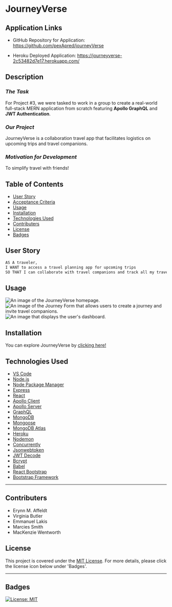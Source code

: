 # JourneyVerse


## Application Links

* GitHub Repository for Application: https://github.com/pexApred/journeyVerse

* Heroku Deployed Application: https://journeyverse-2c53482d7e17.herokuapp.com/


## Description

### *The Task*

For Project #3, we were tasked to work in a group to create a real-world full-stack MERN application from scratch featuring **Apollo GraphQL** and **JWT Authentication**.

### *Our Project*

JourneyVerse is a collaboration travel app that facilitates logistics on upcoming trips and travel companions.

### *Motivation for Development*

To simplify travel with friends!


## Table of Contents 

- [User Story](#user-story)
- [Acceptance Criteria](#acceptance-criteria)
- [Usage](#usage)
- [Installation](#installation)
- [Technologies Used](#technologies-used)
- [Contributers](#contributers)
- [License](#license)
- [Badges](#badges)


## User Story

```md
AS A traveler, 
I WANT to access a travel planning app for upcoming trips
SO THAT I can collaborate with travel companions and track all my travel details in one place
```

## Usage

![An image of the JourneyVerse homepage.](./assets/images/.png)
![An image of the Journey Form that allows users to create a journey and invite travel companions.](./assets/images/.png)
![An image that displays the user's dashboard.](./assets/images/.png)


## Installation

You can explore JourneyVerse by [clicking here!](https://journeyverse-2c53482d7e17.herokuapp.com/) 


## Technologies Used

* [VS Code](https://code.visualstudio.com/)
* [Node.js](https://nodejs.org/en)
* [Node Package Manager](https://www.npmjs.com/)
* [Express](https://expressjs.com/)
* [React](https://react.dev/)
* [Apollo Client](https://www.apollographql.com/docs/react/)
* [Apollo Server](https://www.apollographql.com/docs/apollo-server/)
* [GraphQL](https://graphql.com/)
* [MongoDB](https://www.mongodb.com/)
* [Mongoose](https://www.npmjs.com/package/mongoose)
* [MongoDB Atlas](https://www.mongodb.com/docs/atlas/)
* [Heroku](https://www.heroku.com/)
* [Nodemon](https://www.npmjs.com/package/nodemon)
* [Concurrently](https://www.npmjs.com/package/concurrently)
* [Jsonwebtoken](https://www.npmjs.com/package/jsonwebtoken)
* [JWT Decode](https://jwt.io/)
* [Bcrypt](https://www.npmjs.com/package/bcrypt)
* [Babel](https://babeljs.io/docs/)
* [React Bootstrap](https://www.npmjs.com/package/react-bootstrap)
* [Bootstrap Framework](https://getbootstrap.com/)

---

## Contributers

- Erynn M. Affeldt
- Virginia Butler
- Emmanuel Lakis
- Marcies Smith
- MacKenzie Wentworth


## License
This project is covered under the [MIT License](./LICENSE). For more details, please click the license icon below under 'Badges'.

---

## Badges

[![License: MIT](https://img.shields.io/badge/License-MIT-yellow.svg)](https://opensource.org/licenses/MIT)
